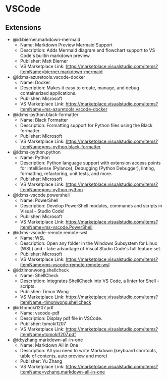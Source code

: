 # VSCode

## Extensions

- @id:bierner.markdown-mermaid
  - Name: Markdown Preview Mermaid Support
  - Description: Adds Mermaid diagram and flowchart support to VS Code's builtin markdown preview
  - Publisher: Matt Bierner
  - VS Marketplace Link: https://marketplace.visualstudio.com/items?itemName=bierner.markdown-mermaid
- @id:ms-azuretools.vscode-docker
  - Name: Docker
  - Description: Makes it easy to create, manage, and debug containerized applications.
  - Publisher: Microsoft
  - VS Marketplace Link: https://marketplace.visualstudio.com/items?itemName=ms-azuretools.vscode-docker
- @id:ms-python.black-formatter
  - Name: Black Formatter
  - Description: Formatting support for Python files using the Black formatter.
  - Publisher: Microsoft
  - VS Marketplace Link: https://marketplace.visualstudio.com/items?itemName=ms-python.black-formatter
- @id:ms-python.python
  - Name: Python
  - Description: Python language support with extension access points for IntelliSense (Pylance), Debugging (Python Debugger), linting, formatting, refactoring, unit tests, and more.
  - Publisher: Microsoft
  - VS Marketplace Link: https://marketplace.visualstudio.com/items?itemName=ms-python.python
- @id:ms-vscode.powershell
  - Name: PowerShell
  - Description: Develop PowerShell modules, commands and scripts in Visual   - Studio Code!
  - Publisher: Microsoft
  - VS Marketplace Link: https://marketplace.visualstudio.com/items?itemName=ms-vscode.PowerShell
- @id:ms-vscode-remote.remote-wsl
  - Name: WSL
  - Description: Open any folder in the Windows Subsystem for Linux (WSL) and   - take advantage of Visual Studio Code's full feature set.
  - Publisher: Microsoft
  - VS Marketplace Link: https://marketplace.visualstudio.com/items?itemName=ms-vscode-remote.remote-wsl
- @id:timonwong.shellcheck
  - Name: ShellCheck
  - Description: Integrates ShellCheck into VS Code, a linter for Shell   - scripts.
  - Publisher: Timon Wong
  - VS Marketplace Link: https://marketplace.visualstudio.com/items?itemName=timonwong.shellcheck
- @id:tomoki1207.pdf
  - Name: vscode-pdf
  - Description: Display pdf file in VSCode.
  - Publisher: tomoki1207
  - VS Marketplace Link: https://marketplace.visualstudio.com/items?itemName=tomoki1207.pdf
- @id:yzhang.markdown-all-in-one
  - Name: Markdown All in One
  - Description: All you need to write Markdown (keyboard shortcuts, table of contents, auto preview and more)
  - Publisher: Yu Zhang
  - VS Marketplace Link: https://marketplace.visualstudio.com/items?itemName=yzhang.markdown-all-in-one
